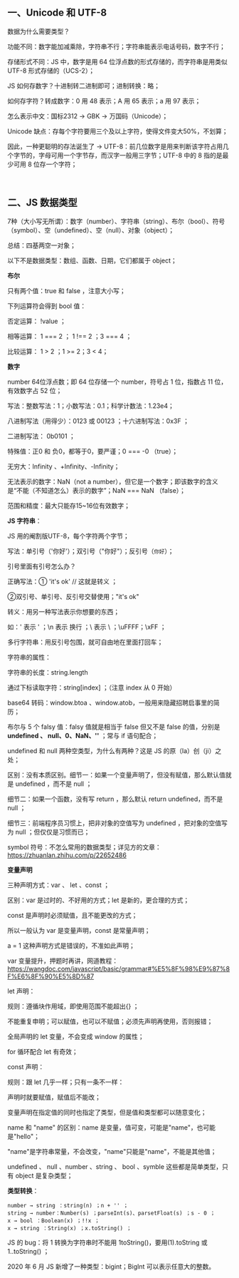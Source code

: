 ## 一、Unicode 和 UTF-8

数据为什么需要类型？

功能不同：数字能加减乘除，字符串不行；字符串能表示电话号码，数字不行；

存储形式不同：JS 中，数字是用 64 位浮点数的形式存储的，而字符串是用类似 UTF-8 形式存储的（UCS-2）；

JS 如何存数字？十进制转二进制即可；进制转换：略；

如何存字符？转成数字：0 用 48 表示；A 用 65 表示；a 用 97 表示；

怎么表示中文：国标2312 → GBK →  万国码（Unicode）；

Unicode 缺点：存每个字符要用三个及以上字符，使得文件变大50%，不划算；

因此，一种更聪明的存法诞生了 → UTF-8：前几位数字是用来判断该字符占用几个字节的，字母可用一个字节存，而汉字一般用三字节；UTF-8 中的 8 指的是最少可用 8 位存一个字符；

<br>

## 二、JS 数据类型

7种（大小写无所谓）：数字（number）、字符串（string）、布尔（bool）、符号（symbol）、空（undefined）、空（null）、对象（object）；

总结：四基两空一对象；

以下不是数据类型：数组、函数、日期，它们都属于 object；

**布尔**

只有两个值：true 和 false ，注意大小写；

下列运算符会得到 bool 值：

否定运算： !value ；

相等运算： 1 === 2 ； 1 !== 2 ；3 === 4 ；

比较运算： 1 > 2 ；1 >= 2；3 < 4；

**数字**  

number  64位浮点数；即 64 位存储一个 number，符号占 1 位，指数占 11 位，有效数字占 52 位；

写法：整数写法：1；小数写法：0.1；科学计数法：1.23e4；

八进制写法（用得少）：0123 或 00123 ；十六进制写法：0x3F ；

二进制写法： 0b0101 ；

特殊值：正0 和 负0，都等于0，要严谨；0 === -0 （true）；

无穷大：Infinity 、+Infinity、-Infinity；

无法表示的数字：NaN（not a number），但它是一个数字；即该数字的含义是“不能（不知道怎么）表示的数字”；NaN === NaN （false）；

范围和精度：最大只能存15~16位有效数字；

**JS 字符串**：

JS 用的阉割版UTF-8，每个字符两个字节；

写法：单引号（'你好'）；双引号（"你好"）；反引号（`你好`）；

引号里面有引号怎么办？

正确写法：①  'it\'s ok'      // 这就是转义 ；

②双引号、单引号、反引号交替使用；"it's ok"

转义：用另一种写法表示你想要的东西；

如：\' 表示 '  ；\n 表示 换行 ；\\ 表示 \ ；\uFFFF；\xFF ；

多行字符串：用反引号包围，就可自由地在里面打回车；

字符串的属性：

字符串的长度：string.length

通过下标读取字符：string[index] ；（注意 index 从 0 开始）

base64 转码：window.btoa 、window.atob，一般用来隐藏招聘启事里的简历；

布尔与 5 个 falsy 值：falsy 值就是相当于 false 但又不是 false 的值，分别是**undefined 、 null、0、NaN、''** ；常与 if 语句配合；

undefined 和 null 两种空类型，为什么有两种？这是 JS 的原（la）创（ji）之处；

区别：没有本质区别。细节一：如果一个变量声明了，但没有赋值，那么默认值就是 undefined ，而不是 null ；

细节二：如果一个函数，没有写 return ，那么默认 return undefined，而不是 null ；

细节三：前端程序员习惯上，把非对象的空值写为 undefined ，把对象的空值写为 null ；但仅仅是习惯而已；

symbol 符号：不怎么常用的数据类型；详见方的文章：https://zhuanlan.zhihu.com/p/22652486

**变量声明**

三种声明方式：var 、 let 、const ；

区别：var 是过时的、不好用的方式；let 是新的，更合理的方式；

const 是声明时必须赋值，且不能更改的方式；

所以一般认为 var 是变量声明，const 是常量声明；

a = 1  这种声明方式是错误的，不准如此声明；

var 变量提升，押题时再讲，网道教程：https://wangdoc.com/javascript/basic/grammar#%E5%8F%98%E9%87%8F%E6%8F%90%E5%8D%87

let 声明：

规则：遵循块作用域，即使用范围不能超出{} ；

不能重复申明；可以赋值，也可以不赋值；必须先声明再使用，否则报错；

全局声明的 let 变量，不会变成 window 的属性；

for 循环配合 let 有奇效；

const 声明：

规则：跟 let 几乎一样；只有一条不一样：

声明时就要赋值，赋值后不能改；

变量声明在指定值的同时也指定了类型，但是值和类型都可以随意变化；

name 和 "name" 的区别：name 是变量，值可变，可能是"name"，也可能是"hello"；

"name"是字符串常量，不会改变，"name"只能是"name"，不能是其他值；

undefined 、 null 、number 、string 、 bool 、symble 这些都是简单类型，只有 object 是复杂类型；

**类型转换**：

```
number → string ：string(n) ；n + '' ；
string → number：Number(s) ；parseInt(s)、parsetFloat(s) ；s - 0 ；
x → bool ：Boolean(x) ；!!x ；
x → string ：String(x) ；x.toString() ；
```

JS 的 bug：将 1 转换为字符串时不能用 1toString()，要用(1).toString 或 1..toString() ；

2020 年 6 月 JS 新增了一种类型：bigint；BigInt 可以表示任意大的整数。
